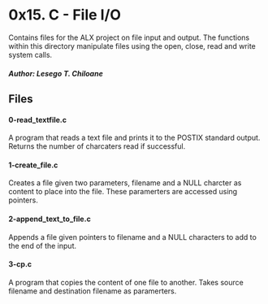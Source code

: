 # 0x15. C - File I/O

Contains files for the ALX project on file input and output. The functions within this directory manipulate files using the open, close, read and write system calls. 

##### Author: Lesego T. Chiloane

## Files

#### 0-read_textfile.c
A program that reads a text file and prints it to the POSTIX standard output. Returns the number of charcaters read if successful.

#### 1-create_file.c
Creates a file given two parameters, filename and a NULL charcter as content to place into the file. These paramerters are accessed using pointers.

#### 2-append_text_to_file.c
Appends a file given pointers to filename and a NULL characters to add to the end of the input.

#### 3-cp.c
A program that copies the content of one file to another. Takes source filename and destination filename as paramerters.

